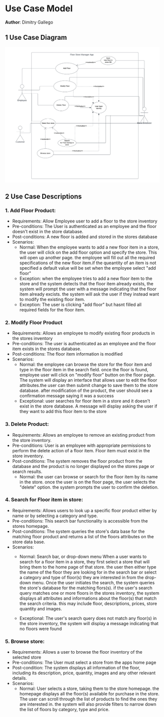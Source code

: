 # Use Case Model

**Author**: Dimitry Gallego

## 1 Use Case Diagram
![](../Resources/useCase-diagram.png)


## 2 Use Case Descriptions

### 1. Add Floor Product:
- Requirements: Allow Employee user to add a floor to the store inventory
- Pre-conditions: The User is authenticated as an employee and the floor doesn't exist in the store database.
- Post-conditions: A new floor is added and stored in the stores database
- Scenarios:
    - Normal:
           When the employee wants to add a new floor item in a store, the user will click on the add floor option and specify the store. This will open up another page. the employee will fill out all the required specifications of the new floor item.if the queantity of an item is not specified a default value will be set when the employee select "add floor"
    - Exception:
        when the employee tries to add a new floor item to the store and the system detects that the floor item already exists, the system will prompt the user with a message indicating that the floor item already excists. the system will ask the user if they instead want to modify the existing floor item.
    - Exception:
        The user is clicking "add floor" but hasnt filled all required fields for the floor item.


### 2. Modify Floor Product
- Requirements: Allows an employee to modify existing floor products in the stores inventory
- Pre-conditions: The user is authenticated as an employee and the floor item exists in the stores database.
- Post-conditions: The floor item information is modified
- Scenarios:
    - Normal:
        the employee can browse the store for the floor item and type in the floor item in the search field. once the floor is found, employee user will click on "modify floor" button on the floor page. The system will display an interface that allows user to edit the floor attributes.the user can then submit change to save them to the store database. after modification of the product, the user should see a confirmation message saying it was a success
    - Exceptional: 
    user searches for floor item in a store and it doesn't exist in the store database. A message will display asking the user if they want to add this floor item to the store


### 3. Delete Product:
- Requirements: Allows an employee to remove an existing product from the store inventory.
- Pre-conditions: User is an employee with appropriate permissions to perform the delete action of a floor item. Floor item must exist in the store inventory.
- Post-conditions: The system removes the floor product from the database and the product is no longer displayed on the stores page or search results.
    - Normal: 
    the user can browse or search for the floor item by its name in the store. once the user is on the floor page, the user selects the "delete" option. the system prompts the user to confirm the deletion.


### 4. Search for Floor item in store:
- Requirements: Allows users to look up a specific floor product either by name or by selecting a category and type.
- Pre-conditions: This search bar functionality is accessible from the stores homepage.
- Post-conditions: The system queries the store's data base for the matching floor product and returns a list of the floors attributes on the store data base.
- Scenarios:
    - Normal: Search bar, or drop-down menu
    When a user wants to search for a floor item in a store, they first select a store that will bring them to the home page of that store. the user then either type the name of the floor they are looking for in the search bar or select a category and type of floor(s) they are interested in from the drop-down menu. Once the user initiates the search, the system queries the store's database for the matching flors(s). if the user's search query matches one or more floors in the stores inventory, the system displays all attributes and informations about the floor(s) that match the search criteria. this may include floor, descriptions, prices, store quantity and images.

    - Exceptional:
    The user's search query does not match any floor(s) in the store inventory, the system will display a message indicating that no floors were found


### 5. Browse store:
- Requirements: Allows a user to browse the floor inventory of the selected store
- Pre-conditions: The User must select a store from the apps home page
- Post-condition: The system displays all information of the floor, including its description, price, quantity, images and any other relevant details.
- Scenarios:
    - Normal:
    User selects a store, taking them to the store homepage. the homepage displays all the floor(s) available for purchase in the store. The user can scroll through the list of products to find the ones they are interested in. the system will also provide filters to narrow down the list of floors by category, type and price.